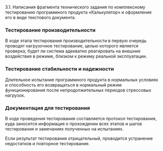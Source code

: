 3.1. Написания фрагмента технического задания по комплексному тестированию программного продукта «Калькулятор» и оформления его в виде текстового документа. 

### Тестирование производительности

В ходе этапа тестирования производительности в первую очередь проводят нагрузочное тестирование, целью которого является проверка, будет ли система адекватно реагировать на внешние воздействия в режиме, близком к режиму реальной эксплуатации.

### Тестирование стабильности и надежности

Длительное испытание программного продукта в нормальных условиях и способность его возвращаться в нормальный режим функционирования после непродолжительных периодов стрессовых нагрузок.

### Документация для тестирования

В ходе проведения тестирования составляется протокол тестирования, куда заносится информация о прохождении всех этапов и шагов тестирования и замечаниях полученных на испытаниях.

Если результат тестирования отрицательный, проводится устранение недостатков и повторное тестирование.

